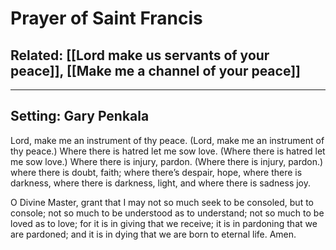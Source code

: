 # Prayer of Saint Francis
## Related: [[Lord make us servants of your peace]], [[Make me a channel of your peace]]
***

## Setting: Gary Penkala

Lord, make me an instrument of thy peace.
(Lord, make me an instrument of thy peace.)
Where there is hatred let me sow love.
(Where there is hatred let me sow love.)
Where there is injury, pardon.
(Where there is injury, pardon.)
where there is doubt, faith;
where there’s despair, hope,
where there is darkness,
where there is darkness, light,
and where there is sadness joy.

O Divine Master,
grant that I may not so much
seek to be consoled, but to console;
not so much to be understood
as to understand;
not so much to be loved as to love;
for it is in giving that we receive;
it is in pardoning that we are pardoned;
and it is in dying that we are born
to eternal life. Amen.